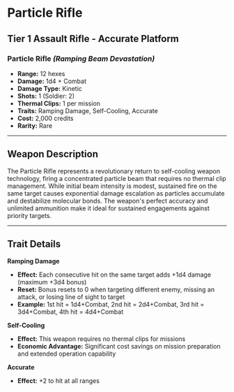 # Particle Rifle

## Tier 1 Assault Rifle - Accurate Platform

### Particle Rifle *(Ramping Beam Devastation)*
- **Range:** 12 hexes
- **Damage:** 1d4 + Combat
- **Damage Type:** Kinetic
- **Shots:** 1 (Soldier: 2)
- **Thermal Clips:** 1 per mission
- **Traits:** Ramping Damage, Self-Cooling, Accurate
- **Cost:** 2,000 credits
- **Rarity:** Rare

---

## Weapon Description

The Particle Rifle represents a revolutionary return to self-cooling weapon technology, firing a concentrated particle beam that requires no thermal clip management. While initial beam intensity is modest, sustained fire on the same target causes exponential damage escalation as particles accumulate and destabilize molecular bonds. The weapon's perfect accuracy and unlimited ammunition make it ideal for sustained engagements against priority targets.

---

## Trait Details

**Ramping Damage**
- **Effect:** Each consecutive hit on the same target adds +1d4 damage (maximum +3d4 bonus)
- **Reset:** Bonus resets to 0 when targeting different enemy, missing an attack, or losing line of sight to target
- **Example:** 1st hit = 1d4+Combat, 2nd hit = 2d4+Combat, 3rd hit = 3d4+Combat, 4th hit = 4d4+Combat

**Self-Cooling**
- **Effect:** This weapon requires no thermal clips for missions
- **Economic Advantage:** Significant cost savings on mission preparation and extended operation capability

**Accurate**
- **Effect:** +2 to hit at all ranges
